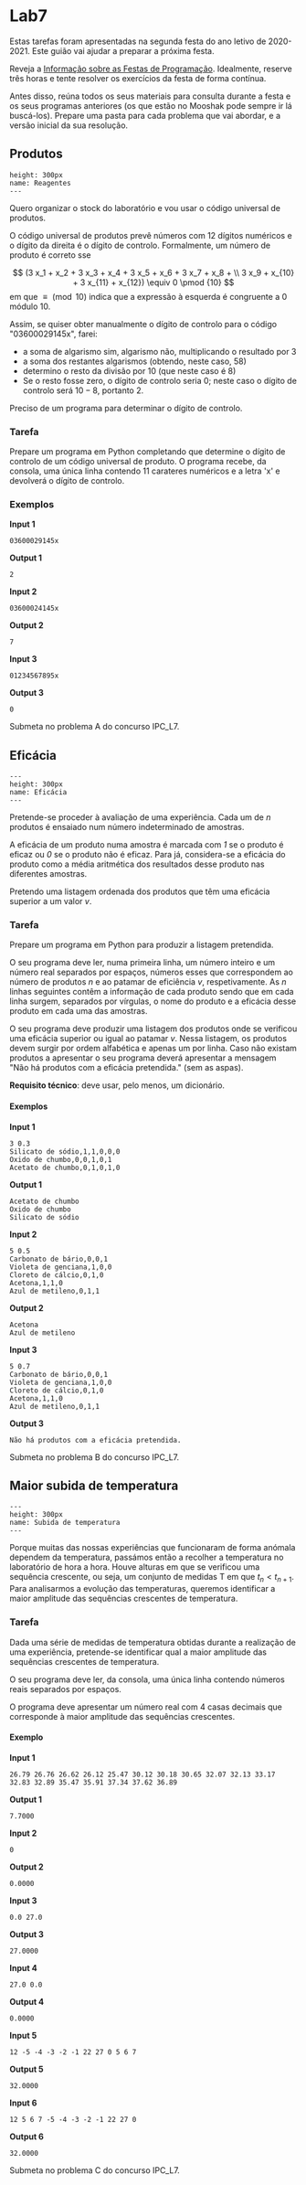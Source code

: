# Lab7


Estas tarefas foram apresentadas na segunda festa do ano letivo de 2020-2021. Este guião vai ajudar a preparar a próxima festa.

Reveja a [Informação sobre as Festas de Programação](https://tutoria.ualg.pt/2021/mod/resource/view.php?id=37418).
Idealmente, reserve três horas e tente resolver os exercícios da festa de forma contínua.

Antes disso, reúna todos os seus materiais para consulta durante a festa e os seus programas anteriores (os que estão no Mooshak pode sempre ir lá buscá-los). Prepare uma pasta para cada problema que vai abordar, e a versão inicial da sua resolução.

## Produtos

```{figure} ./figures/reagentes-quimicos.jpg
height: 300px
name: Reagentes
---
```

Quero organizar o stock do laboratório e vou usar o código universal de produtos.

O código universal de produtos prevê números com 12 dígitos numéricos e o dígito da direita é o dígito de controlo. Formalmente, um número de produto é correto sse

$$ (3 x_1 + x_2 + 3 x_3 + x_4 + 3 x_5 + x_6 + 3 x_7 + x_8 + \\ 3 x_9  + x_{10} + 3 x_{11} + x_{12}) \equiv 0 \pmod {10} $$ 
em  que $\equiv \pmod{10}$ indica que a expressão à esquerda é congruente a $0$ módulo 10.

Assim, se quiser obter manualmente o dígito de controlo para o código "03600029145x", farei:

+ a soma de algarismo sim, algarismo não, multiplicando o resultado por 3
+ a soma dos restantes algarismos (obtendo, neste caso, 58)
+ determino o resto da divisão por 10 (que neste caso é 8)
+ Se o resto fosse zero, o dígito de controlo seria 0; neste caso o dígito de controlo será $10-8$, portanto 2.

Preciso de um programa para determinar o dígito de controlo.

### Tarefa

Prepare um programa em Python completando que determine o dígito de controlo de um código universal de produto. O programa recebe, da consola, uma única linha contendo 11 carateres numéricos e a letra 'x' e devolverá o dígito de controlo.

### Exemplos

**Input 1**

```
03600029145x
```

**Output 1**

```
2
```

**Input 2**

```
03600024145x
```

**Output 2**

```
7
```

**Input 3**

```
01234567895x
```

**Output 3**

```
0
```

Submeta no problema A do concurso IPC_L7.

## Eficácia

```{figure} ./figures/eficacia.jpeg
---
height: 300px
name: Eficácia
---
```

Pretende-se proceder à avaliação de uma experiência. Cada um de *n* produtos é ensaiado num número indeterminado de amostras. 

A eficácia de um produto numa amostra é marcada com *1* se o produto é eficaz ou *0* se o produto não é eficaz. Para já, considera-se a eficácia do produto como a média aritmética  dos resultados desse produto nas diferentes amostras.

Pretendo uma listagem ordenada dos produtos que têm uma eficácia superior a um valor *v*.

### Tarefa

Prepare um programa em Python para produzir a listagem pretendida. 

O seu programa deve ler, numa primeira linha, um número inteiro e um número real separados por espaços, números esses que correspondem ao número de produtos *n* e ao patamar de eficiência *v*, respetivamente.
As *n* linhas seguintes contêm a informação de cada produto sendo que em cada linha surgem, separados por vírgulas, o nome do produto e a eficácia desse produto em cada uma das amostras.

O seu programa deve produzir uma listagem dos produtos onde se verificou uma eficácia superior ou igual ao patamar *v*. Nessa listagem, os produtos devem surgir por ordem alfabética e apenas um por linha.
Caso não existam produtos a apresentar o seu programa deverá apresentar a mensagem "Não há produtos com a eficácia pretendida." (sem as aspas).

**Requisito técnico**: deve usar, pelo menos, um dicionário.

#### Exemplos

**Input 1**

```
3 0.3
Silicato de sódio,1,1,0,0,0
Oxido de chumbo,0,0,1,0,1
Acetato de chumbo,0,1,0,1,0
```

**Output 1**

```
Acetato de chumbo
Oxido de chumbo
Silicato de sódio
```

**Input 2**

```
5 0.5
Carbonato de bário,0,0,1
Violeta de genciana,1,0,0
Cloreto de cálcio,0,1,0
Acetona,1,1,0
Azul de metileno,0,1,1
```

**Output 2**

```
Acetona
Azul de metileno
```

**Input 3**

```
5 0.7
Carbonato de bário,0,0,1
Violeta de genciana,1,0,0
Cloreto de cálcio,0,1,0
Acetona,1,1,0
Azul de metileno,0,1,1
```

**Output 3**

```
Não há produtos com a eficácia pretendida.
```

Submeta no problema B do concurso IPC_L7.

## Maior subida de temperatura

```{figure} ./figures/subida-temperatura.jpeg
---
height: 300px
name: Subida de temperatura
---
```

Porque muitas das nossas experiências que funcionaram de forma anómala dependem da temperatura, passámos então a recolher a temperatura no laboratório de hora a hora.
Houve alturas em que se verificou uma sequência crescente, ou seja, um conjunto de medidas T em que $t_n < t_{n+1}$.
Para analisarmos a evolução das temperaturas, queremos identificar a maior amplitude das sequências crescentes de temperatura.

### Tarefa

Dada uma série de medidas de temperatura obtidas durante a realização de uma experiência, pretende-se identificar qual a maior amplitude das sequências crescentes de temperatura. 

O seu programa deve ler, da consola, uma única linha contendo números reais separados por espaços.

O programa deve apresentar um número real com 4 casas decimais que corresponde à maior amplitude das sequências crescentes.


#### Exemplo

**Input 1**

```
26.79 26.76 26.62 26.12 25.47 30.12 30.18 30.65 32.07 32.13 33.17 32.83 32.89 35.47 35.91 37.34 37.62 36.89
```

**Output 1**

```
7.7000
```

**Input 2**

```
0

```

**Output 2**

```
0.0000
```

**Input 3**

```
0.0 27.0
```

**Output 3**

```
27.0000
```

**Input 4**

```
27.0 0.0
```

**Output 4**

```
0.0000
```

**Input 5**

```
12 -5 -4 -3 -2 -1 22 27 0 5 6 7
```

**Output 5**

```
32.0000
```

**Input 6**

```
12 5 6 7 -5 -4 -3 -2 -1 22 27 0
```

**Output 6**

```
32.0000
```

Submeta no problema C do concurso IPC_L7.
